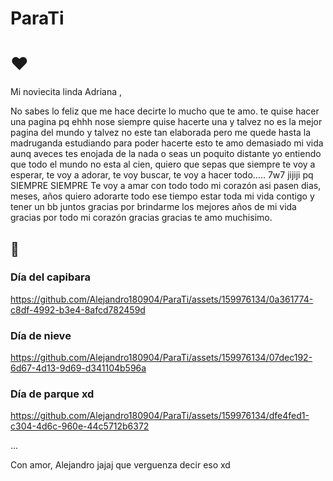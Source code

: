 # ParaTi
# ❤️

Mi noviecita linda Adriana ,

No sabes lo feliz que me hace decirte lo mucho que te amo. te quise hacer una pagina pq ehhh nose siempre quise hacerte una y talvez no es la mejor pagina del mundo y talvez no este tan elaborada pero me quede hasta la madruganda estudiando para poder hacerte esto te amo demasiado mi vida aunq aveces tes enojada de la nada o seas un poquito distante yo entiendo que todo el mundo no esta al cien, quiero que sepas que siempre te voy a esperar, te voy a adorar, te voy buscar, te voy a hacer todo..... 7w7 jijiji pq SIEMPRE SIEMPRE Te voy a amar con todo todo mi corazón asi pasen dias, meses, años quiero adorarte todo ese tiempo estar toda mi vida contigo y tener un bb juntos gracias por brindarme los mejores años de mi vida gracias por todo mi corazón gracias gracias te amo muchisimo.

## 🐇

### Día del capibara 


https://github.com/Alejandro180904/ParaTi/assets/159976134/0a361774-c8df-4992-b3e4-8afcd782459d

### Día de nieve



https://github.com/Alejandro180904/ParaTi/assets/159976134/07dec192-6d67-4d13-9d69-d341104b596a



### Día de parque xd



https://github.com/Alejandro180904/ParaTi/assets/159976134/dfe4fed1-c304-4d6c-960e-44c5712b6372





...

Con amor,
Alejandro jajaj que verguenza decir eso xd
